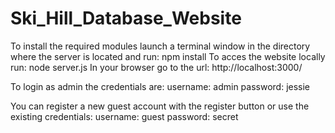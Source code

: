 # Ski_Hill_Database_Website
To install the required modules launch a terminal window in the directory where the server is located and run: npm install
To acces the website locally run: node server.js
In your browser go to the url: http://localhost:3000/

To login as admin the credentials are:
username: admin
password: jessie

You can register a new guest account with the register button or use the existing credentials:
username: guest
password: secret
